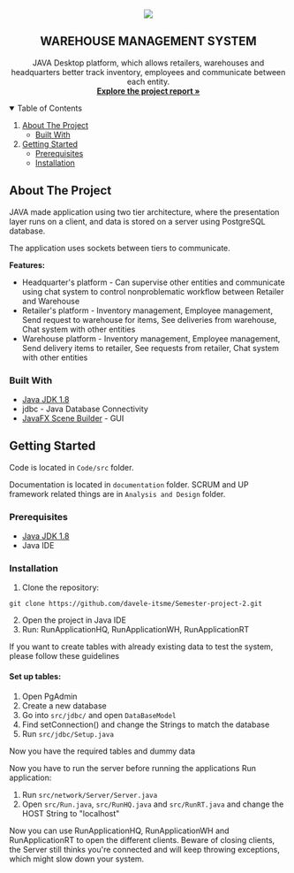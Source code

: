 <!-- INTRODUCTION -->
<br />
<p align="center">
    <a href="https://drive.google.com/file/d/1ibmIm21KvMW_6VOI1cBgHkeRLEUMgqc1/view?usp=sharing">
    <img src="https://user-images.githubusercontent.com/42817904/117049270-38461400-ad14-11eb-97e8-ddc5c280ed77.png"/>
    </a>
  <h2 align="center">WAREHOUSE MANAGEMENT SYSTEM</h2>
  <p align="center">
    JAVA Desktop platform, which allows retailers, warehouses and headquarters better track inventory, employees and communicate between each entity.
    <br />
    <a href="https://drive.google.com/file/d/1ibmIm21KvMW_6VOI1cBgHkeRLEUMgqc1/view?usp=sharing"><strong>Explore the project report »</strong></a>
    <br />
  </p>
</p>

<!-- TABLE OF CONTENTS -->
<details open="open">
  <summary>Table of Contents</summary>
  <ol>
    <li>
      <a href="#about-the-project">About The Project</a>
      <ul>
        <li><a href="#built-with">Built With</a></li>
      </ul>
    </li>
    <li>
      <a href="#getting-started">Getting Started</a>
      <ul>
        <li><a href="#prerequisites">Prerequisites</a></li>
        <li><a href="#installation">Installation</a></li>
      </ul>
    </li>
  </ol>
</details>

<!-- ABOUT THE PROJECT -->
## About The Project

JAVA made application using two tier architecture, where the presentation layer runs on a client, and data is stored on a server using PostgreSQL database.  

The application uses sockets between tiers to communicate.

<strong>Features:</strong>
* Headquarter's platform - Can supervise other entities and communicate using chat system to control nonproblematic workflow between Retailer and Warehouse
* Retailer's platform - Inventory management, Employee management, Send request to warehouse for items, See deliveries from warehouse, Chat system with other entities
* Warehouse platform - Inventory management, Employee management, Send delivery items to retailer, See requests from retailer, Chat system with other entities

### Built With

* [Java JDK 1.8](https://www.oracle.com/java/technologies/javase/javase-jdk8-downloads.html)
* jdbc - Java Database Connectivity
* [JavaFX Scene Builder](https://gluonhq.com/products/scene-builder/) - GUI

<!-- GETTING STARTED -->
## Getting Started

Code is located in `Code/src` folder. 

Documentation is located in `documentation` folder. SCRUM and UP framework related things are in `Analysis and Design` folder.

### Prerequisites

* [Java JDK 1.8](https://www.oracle.com/java/technologies/javase/javase-jdk8-downloads.html)
* Java IDE

### Installation

1. Clone the repository:
  ```
 git clone https://github.com/davele-itsme/Semester-project-2.git
  ```
2. Open the project in Java IDE
3. Run: RunApplicationHQ, RunApplicationWH, RunApplicationRT

If you want to create tables with already existing data to test the system, please follow these guidelines

#### Set up tables:
1. Open PgAdmin
2. Create a new database
3. Go into `src/jdbc/` and open `DataBaseModel`
4. Find setConnection() and change the Strings to match the database
5. Run `src/jdbc/Setup.java`

Now you have the required tables and dummy data


Now you have to run the server before running the applications
Run application:
1. Run `src/network/Server/Server.java`
2. Open `src/Run.java`, `src/RunHQ.java` and `src/RunRT.java` and change the HOST String to "localhost"

Now you can use RunApplicationHQ, RunApplicationWH and RunApplicationRT to open the different clients.
Beware of closing clients, the Server still thinks you're connected and will keep throwing exceptions, which might slow down your system. 


